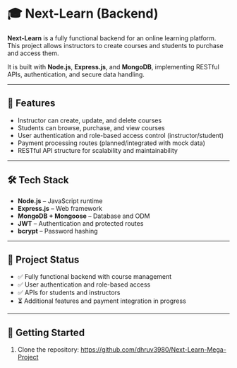 # 🎓 Next-Learn (Backend)

**Next-Learn** is a fully functional backend for an online learning platform.  
This project allows instructors to create courses and students to purchase and access them.  

It is built with **Node.js**, **Express.js**, and **MongoDB**, implementing RESTful APIs, authentication, and secure data handling.

---

## 🚀 Features
- Instructor can create, update, and delete courses  
- Students can browse, purchase, and view courses  
- User authentication and role-based access control (instructor/student)  
- Payment processing routes (planned/integrated with mock data)  
- RESTful API structure for scalability and maintainability  

---

## 🛠️ Tech Stack
- **Node.js** – JavaScript runtime  
- **Express.js** – Web framework  
- **MongoDB + Mongoose** – Database and ODM  
- **JWT** – Authentication and protected routes  
- **bcrypt** – Password hashing  

---

## 📌 Project Status
- ✅ Fully functional backend with course management  
- ✅ User authentication and role-based access  
- ✅ APIs for students and instructors  
- ⏳ Additional features and payment integration in progress  

---

## 📂 Getting Started
1. Clone the repository:
   https://github.com/dhruv3980/Next-Learn-Mega-Project
